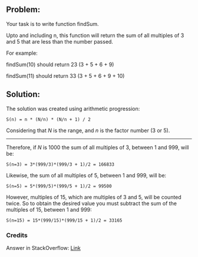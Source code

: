 ## Problem:

Your task is to write function findSum.

Upto and including n, this function will return the sum of all multiples of 3 and 5 that are less than the number passed.

For example:

findSum(10) should return 23 (3 + 5 + 6 + 9)

findSum(11) should return 33 (3 + 5 + 6 + 9 + 10)


## Solution:

The solution was created using arithmetic progression:
```
S(n) = n * (N/n) * (N/n + 1) / 2
```
Considering that *N* is the range, and *n* is the factor number (3 or 5).

<hr />

Therefore, if *N* is 1000 the sum of all multiples of 3, between 1 and 999, will be:
```
S(n=3) = 3*(999/3)*(999/3 + 1)/2 = 166833
```
Likewise, the sum of all multiples of 5, between 1 and 999, will be:
```
S(n=5) = 5*(999/5)*(999/5 + 1)/2 = 99500
```

However, multiples of 15, which are multiples of 3 and 5, will be counted twice. So to obtain the desired value you must subtract the sum of the multiples of 15, between 1 and 999:
```
S(n=15) = 15*(999/15)*(999/15 + 1)/2 = 33165
```

### Credits
Answer in StackOverflow: [Link](https://pt.stackoverflow.com/a/229130/142646)